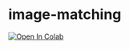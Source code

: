 # image-matching

<a href="https://colab.research.google.com/github/ptran1203/image-matching/blob/master/shopee.ipynb"><img src="https://colab.research.google.com/assets/colab-badge.svg" alt="Open In Colab">

